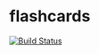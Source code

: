 # flashcards
[![Build Status](https://travis-ci.com/Chrisplaysnow/flashcards.svg?branch=master)](https://travis-ci.com/Chrisplaysnow/flashcards)
